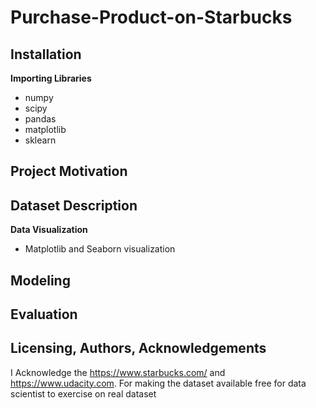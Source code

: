 # Purchase-Product-on-Starbucks
## Installation
**Importing Libraries**</br>
* numpy
* scipy
* pandas
* matplotlib
* sklearn
## Project Motivation

## Dataset Description 



**Data Visualization**</br>
* Matplotlib and Seaborn visualization </br>
## Modeling 


## Evaluation 

## Licensing, Authors, Acknowledgements
  I Acknowledge the https://www.starbucks.com/ and https://www.udacity.com. For making the dataset available free for data scientist to exercise on real dataset
